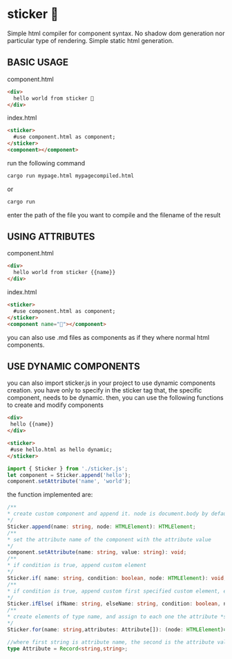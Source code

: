 # sticker 🦙
Simple html compiler for component syntax. No shadow dom generation nor particular type of rendering. Simple static html generation.

## BASIC USAGE 

component.html

```html
<div>
  hello world from sticker 🦙
</div>
```

index.html

```html
<sticker>
  #use component.html as component;
</sticker>
<component></component>
```

run the following command
```bash
cargo run mypage.html mypagecompiled.html
```

or

```bash
cargo run
```

enter the path of the file you want to compile and the filename of the result

## USING ATTRIBUTES

component.html

```html
<div>
  hello world from sticker {{name}}
</div>
```

index.html

```html
<sticker>
  #use component.html as component;
</sticker>
<component name="🦙"></component>
```

you can also use .md files as components as if they where normal html components.

## USE DYNAMIC COMPONENTS
 you can also import sticker.js in your project to use dynamic components creation. you have only to specify in the sticker tag that, the specific component, needs to be dynamic. then, you can use the following functions to create and modify components
 ```html
 <div>
  hello {{name}}
</div>
 ```

 ```html
<sticker>
  #use hello.html as hello dynamic;
</sticker>
 ```

 ```javascript
 import { Sticker } from './sticker.js';
let component = Sticker.append('hello');
component.setAttribute('name', 'world');
 ```
the function implemented are:
 ```typescript  
 /**
 * create custom component and append it. node is document.body by default
 */
Sticker.append(name: string, node: HTMLElement): HTMLElement;
/**
* set the attribute name of the component with the attribute value
*/
component.setAttribute(name: string, value: string): void;
/**
* if condition is true, append custom element
*/
Sticker.if( name: string, condition: boolean, node: HTMLElement): void;
/**
* if condition is true, append custom first specified custom element, else append second custom element
*/
Sticker.ifElse( ifName: string, elseName: string, condition: boolean, node: HTMLElement ): void;
/**
* create elements of type name, and assign to each one the attribute *specified in each attribute.
*/
Sticker.for(name: string,attributes: Attribute[]): (node: HTMLElement)=>void;

//where first string is attribute name, the second is the attribute value
type Attribute = Record<string,string>;
 ```

